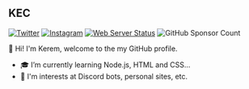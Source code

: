 ## KEC
[![Twitter](https://img.shields.io/badge/-Twitter-1da1f2?style=flat&labelColor=1da1f2&logo=twitter&logoColor=white&link=https://www.twitter.com/keremefecelik/)](https://www.twitter.com/keremefecelik/)
[![Instagram](https://img.shields.io/badge/-Instagram-FD087E?style=flat&labelColor=FD087E&logo=instagram&logoColor=white&link=https://www.instagram.com/kec_ofc/)](https://www.instagram.com/kec_ofc/) 
[![Web Server Status](https://img.shields.io/website?down_message=Inactive&label=Web%20Servers&up_message=Active&url=https%3A%2F%2Fwww.keremefecelik.xyz)](https://www.keremefecelik.xyz)
![GitHub Sponsor Count](https://img.shields.io/github/sponsors/KEC-Official?label=Sponsors)


👋 Hi! I'm Kerem, welcome to the my GitHub profile.

- 🎓 I’m currently learning Node.js, HTML and CSS...
- :pushpin: I'm interests at Discord bots, personal sites, etc.
